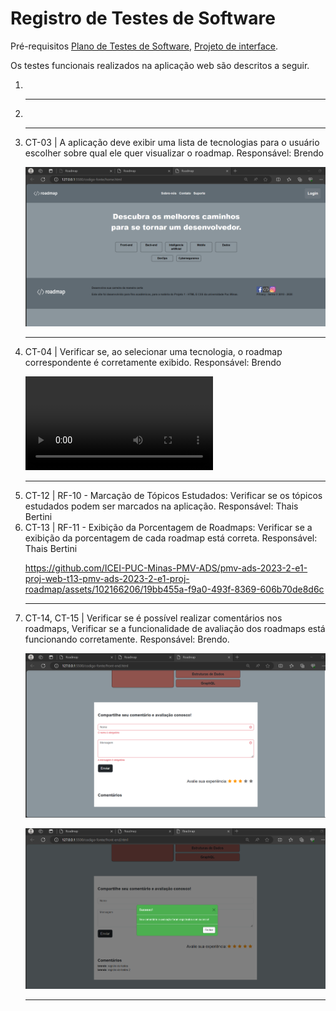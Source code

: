 # Registro de Testes de Software

Pré-requisitos [Plano de Testes de Software](https://github.com/ICEI-PUC-Minas-PMV-ADS/ads-e1-exemplo-vida-de-estudante/blob/main/documentos/07-Plano%20de%20Testes%20de%20Software.md), [Projeto de interface](https://github.com/ICEI-PUC-Minas-PMV-ADS/pmv-ads-2023-2-e1-proj-web-t13-pmv-ads-2023-2-e1-proj-roadmap/blob/main/documentos/04-Projeto%20de%20Interface.md).

Os testes funcionais realizados na aplicação web são descritos a seguir.

<ol>

 <li></li>

<hr>

 <li></li>

<hr>

 <li>CT-03 | A aplicação deve exibir uma lista de tecnologias para o usuário escolher sobre qual ele quer visualizar o roadmap.
 Responsável: Brendo

 ![](<ct-03.png>)
 </li>

<hr>

<li>CT-04 | Verificar se, ao selecionar uma tecnologia, o roadmap correspondente é corretamente exibido.
 Responsável: Brendo


![](videoct04.mp4)
</li>

 <hr>
  <li>CT-12 | RF-10 - Marcação de Tópicos Estudados: Verificar se os tópicos estudados podem ser marcados na aplicação.
  Responsável: Thais Bertini
  </li>

<li>CT-13 | RF-11 - Exibição da Porcentagem de Roadmaps: Verificar se a exibição da porcentagem de cada roadmap está correta.
  Responsável: Thais Bertini
</li>

https://github.com/ICEI-PUC-Minas-PMV-ADS/pmv-ads-2023-2-e1-proj-web-t13-pmv-ads-2023-2-e1-proj-roadmap/assets/102166206/19bb455a-f9a0-493f-8369-606b70de8d6c

  </li>
<hr>
  <li> CT-14, CT-15 | Verificar se é possível realizar comentários nos roadmaps, Verificar se a funcionalidade de avaliação dos roadmaps está funcionando corretamente.
  Responsável: Brendo.

  ![](<teste-barra-comentarios.png>)

  ![](<teste-barra-comentarios2.png>)
  </li>
<hr>







</ol>
